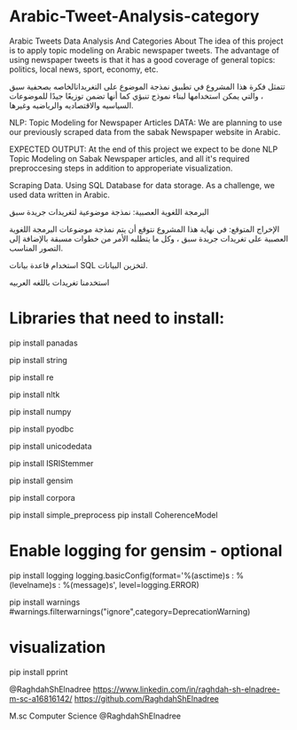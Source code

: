 # Arabic-Tweet-Analysis-category

Arabic Tweets Data Analysis And Categories
About
The idea of this project is to apply topic modeling on Arabic newspaper tweets. The advantage of using newspaper tweets is that it has a good coverage of general topics: politics, local news, sport, economy, etc.

تتمثل فكرة هذا المشروع في تطبيق نمذجة الموضوع على التغريداتالخاصه بصحفية سبق ، والتي يمكن استخدامها لبناء نموذج تنبؤي كما أنها تضمن توزيعًا جيدًا للموضوعات السياسيه والاقتصاديه والرياضيه وغيرها.

NLP: Topic Modeling for Newspaper Articles
DATA: We are planning to use our previously scraped data from the sabak Newspaper website in Arabic.

EXPECTED OUTPUT:
At the end of this project we expect to be done NLP Topic Modeling on Sabak Newspaper articles, and all it's required preproccesing steps in addition to approperiate visualization.

Scraping Data.
Using SQL Database for data storage. As a challenge, we used data written in Arabic.

البرمجة اللغوية العصبية: نمذجة موضوعية لتغريدات جريدة سبق 

الإخراج المتوقع: في نهاية هذا المشروع نتوقع أن يتم نمذجة موضوعات البرمجة اللغوية العصبية على تغريدات جريدة سبق ، وكل ما يتطلبه الأمر من خطوات مسبقة بالإضافة إلى التصور المناسب. 

استخدام قاعدة بيانات SQL لتخزين البيانات.

استخدمنا تغريدات باللغه العربيه

# Libraries that need to install:

pip install panadas

pip install string

pip install re

pip install nltk

pip install numpy

pip install pyodbc

pip install unicodedata

pip install ISRIStemmer

pip install gensim 

pip install corpora

pip install simple_preprocess
pip install CoherenceModel

# Enable logging for gensim - optional

pip install logging
logging.basicConfig(format='%(asctime)s : %(levelname)s : %(message)s', level=logging.ERROR)

pip install warnings
#warnings.filterwarnings("ignore",category=DeprecationWarning)

# visualization
pip install pprint 


@RaghdahShElnadree 
https://www.linkedin.com/in/raghdah-sh-elnadree-m-sc-a16816142/
https://github.com/RaghdahShElnadree

M.sc Computer Science
@RaghdahShElnadree
